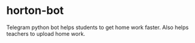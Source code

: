 # horton-bot
Telegram python bot helps students to get home work faster. Also helps teachers to upload home work.
